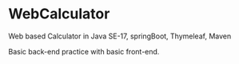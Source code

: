 # WebCalculator
Web based Calculator in Java SE-17, springBoot, Thymeleaf, Maven

Basic back-end practice with basic front-end.
